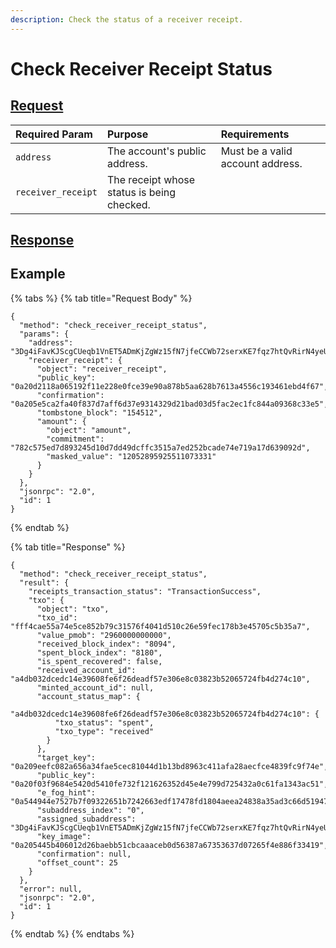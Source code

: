 ```yaml
---
description: Check the status of a receiver receipt.
---
```


# Check Receiver Receipt Status

## [Request](../../../full-service/src/json_rpc/v2/api/request.rs#L78)

| Required Param | Purpose | Requirements |
| :--- | :--- | :--- |
| `address` | The account's public address. | Must be a valid account address. |
| `receiver_receipt` | The receipt whose status is being checked. | |

## [Response](../../../full-service/src/json_rpc/v2/api/response.rs#L61)

## Example

{% tabs %}
{% tab title="Request Body" %}
```text
{
  "method": "check_receiver_receipt_status",
  "params": {
    "address": "3Dg4iFavKJScgCUeqb1VnET5ADmKjZgWz15fN7jfeCCWb72serxKE7fqz7htQvRirN4yeU2xxtcHRAN2zbF6V9n7FomDm69VX3FghvkDfpq",
    "receiver_receipt": {
      "object": "receiver_receipt",
      "public_key": "0a20d2118a065192f11e228e0fce39e90a878b5aa628b7613a4556c193461ebd4f67",
      "confirmation": "0a205e5ca2fa40f837d7aff6d37e9314329d21bad03d5fac2ec1fc844a09368c33e5",
      "tombstone_block": "154512",
      "amount": {
        "object": "amount",
        "commitment": "782c575ed7d893245d10d7dd49dcffc3515a7ed252bcade74e719a17d639092d",
        "masked_value": "12052895925511073331"
      }
    }
  },
  "jsonrpc": "2.0",
  "id": 1
}
```
{% endtab %}

{% tab title="Response" %}
```text
{
  "method": "check_receiver_receipt_status",
  "result": {
    "receipts_transaction_status": "TransactionSuccess",
    "txo": {
      "object": "txo",
      "txo_id": "fff4cae55a74e5ce852b79c31576f4041d510c26e59fec178b3e45705c5b35a7",
      "value_pmob": "2960000000000",
      "received_block_index": "8094",
      "spent_block_index": "8180",
      "is_spent_recovered": false,
      "received_account_id": "a4db032dcedc14e39608fe6f26deadf57e306e8c03823b52065724fb4d274c10",
      "minted_account_id": null,
      "account_status_map": {
        "a4db032dcedc14e39608fe6f26deadf57e306e8c03823b52065724fb4d274c10": {
          "txo_status": "spent",
          "txo_type": "received"
        }
      },
      "target_key": "0a209eefc082a656a34fae5cec81044d1b13bd8963c411afa28aecfce4839fc9f74e",
      "public_key": "0a20f03f9684e5420d5410fe732f121626352d45e4e799d725432a0c61fa1343ac51",
      "e_fog_hint": "0a544944e7527b7f09322651b7242663edf17478fd1804aeea24838a35ad3c66d5194763642ae1c1e0cd2bbe2571a97a8c0fb49e346d2fd5262113e7333c7f012e61114bd32d335b1a8183be8e1865b0a10199b60100",
      "subaddress_index": "0",
      "assigned_subaddress": "3Dg4iFavKJScgCUeqb1VnET5ADmKjZgWz15fN7jfeCCWb72serxKE7fqz7htQvRirN4yeU2xxtcHRAN2zbF6V9n7FomDm69VX3FghvkDfpq",
      "key_image": "0a205445b406012d26baebb51cbcaaaceb0d56387a67353637d07265f4e886f33419",
      "confirmation": null,
      "offset_count": 25
    }
  },
  "error": null,
  "jsonrpc": "2.0",
  "id": 1
}
```
{% endtab %}
{% endtabs %}

